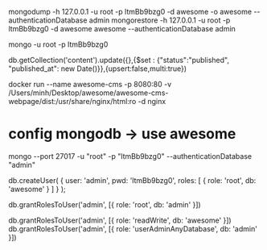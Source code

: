 mongodump -h 127.0.0.1 -u root -p ltmBb9bzg0 -d awesome -o awesome --authenticationDatabase admin
mongorestore -h 127.0.0.1 -u root -p ltmBb9bzg0 -d awesome awesome --authenticationDatabase admin

mongo -u root -p ltmBb9bzg0

db.getCollection('content').update({},{$set : {"status":"published", "published_at": new Date()}},{upsert:false,multi:true})

docker run --name awesome-cms -p 8080:80 -v /Users/minh/Desktop/awesome/awesome-cms-webpage/dist:/usr/share/nginx/html:ro -d nginx



# config mongodb -> use awesome
mongo --port 27017 -u "root" -p "ltmBb9bzg0" --authenticationDatabase "admin"

db.createUser(
  {
    user: 'admin',
    pwd: 'ltmBb9bzg0',
    roles: [ { role: 'root', db: 'awesome' } ]
  }
);

db.grantRolesToUser('admin', [{ role: 'root', db: 'admin' }])

db.grantRolesToUser('admin', [{ role: 'readWrite', db: 'awesome' }])
db.grantRolesToUser('admin', [{ role: 'userAdminAnyDatabase', db: 'admin' }])

<!-- db.grantRolesToUser("admin", ["readWrite"]) -->